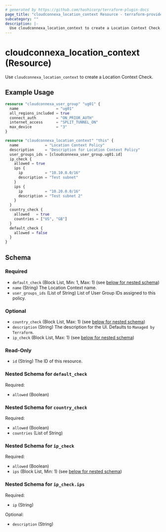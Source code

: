 ```yaml
---
# generated by https://github.com/hashicorp/terraform-plugin-docs
page_title: "cloudconnexa_location_context Resource - terraform-provider-cloudconnexa"
subcategory: ""
description: |-
  Use cloudconnexa_location_context to create a Location Context Check.
---
```


# cloudconnexa_location_context (Resource)

Use `cloudconnexa_location_context` to create a Location Context Check.

## Example Usage

```terraform
resource "cloudconnexa_user_group" "ug01" {
  name                 = "ug01"
  all_regions_included = true
  connect_auth         = "ON_PRIOR_AUTH"
  internet_access      = "SPLIT_TUNNEL_ON"
  max_device           = "3"
}

resource "cloudconnexa_location_context" "this" {
  name            = "Location Context Policy"
  description     = "Description for Location Context Policy"
  user_groups_ids = [cloudconnexa_user_group.ug01.id]
  ip_check {
    allowed = true
    ips {
      ip          = "10.10.0.0/16"
      description = "Test subnet"
    }
    ips {
      ip          = "10.20.0.0/16"
      description = "Test subnet 2"
    }
  }
  country_check {
    allowed   = true
    countries = ["US", "GB"]
  }
  default_check {
    allowed = false
  }
}
```

<!-- schema generated by tfplugindocs -->
## Schema

### Required

- `default_check` (Block List, Min: 1, Max: 1) (see [below for nested schema](#nestedblock--default_check))
- `name` (String) The Location Context name.
- `user_groups_ids` (List of String) List of User Group IDs assigned to this policy.

### Optional

- `country_check` (Block List, Max: 1) (see [below for nested schema](#nestedblock--country_check))
- `description` (String) The description for the UI. Defaults to `Managed by Terraform`.
- `ip_check` (Block List, Max: 1) (see [below for nested schema](#nestedblock--ip_check))

### Read-Only

- `id` (String) The ID of this resource.

<a id="nestedblock--default_check"></a>
### Nested Schema for `default_check`

Required:

- `allowed` (Boolean)


<a id="nestedblock--country_check"></a>
### Nested Schema for `country_check`

Required:

- `allowed` (Boolean)
- `countries` (List of String)


<a id="nestedblock--ip_check"></a>
### Nested Schema for `ip_check`

Required:

- `allowed` (Boolean)
- `ips` (Block List, Min: 1) (see [below for nested schema](#nestedblock--ip_check--ips))

<a id="nestedblock--ip_check--ips"></a>
### Nested Schema for `ip_check.ips`

Required:

- `ip` (String)

Optional:

- `description` (String)
